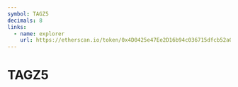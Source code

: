 ```yaml
---
symbol: TAGZ5
decimals: 8
links:
  - name: explorer
    url: https://etherscan.io/token/0x4D0425e47Ee2D16b94c036715dfcb52a0cebC4Dc
---
```


# TAGZ5

